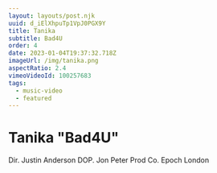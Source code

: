 ```yaml
---
layout: layouts/post.njk
uuid: d_iElXhpuTp1VpJ0PGX9Y
title: Tanika
subtitle: Bad4U
order: 4
date: 2023-01-04T19:37:32.718Z
imageUrl: /img/tanika.png
aspectRatio: 2.4
vimeoVideoId: 100257683
tags:
  - music-video
  - featured
---
```

# Tanika "Bad4U"

Dir. Justin Anderson
DOP. Jon Peter
Prod Co. Epoch London